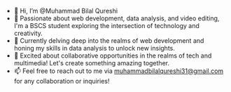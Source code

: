 - 👋 Hi, I’m @Muhammad Bilal Qureshi
- 👀 Passionate about web development, data analysis, and video editing, I'm a BSCS student exploring the intersection of technology and creativity.
- 🌱 Currently delving deep into the realms of web development and honing my skills in data analysis to unlock new insights.
- 💞️ Excited about collaborative opportunities in the realms of tech and multimedia! Let's create something amazing together.
- 📫 Feel free to reach out to me via muhammadbilalqureshi31@gmail.com for any collaboration or inquiries!


<!---
f219066/f219066 is a ✨ special ✨ repository because its `README.md` (this file) appears on your GitHub profile.
You can click the Preview link to take a look at your changes.
--->
